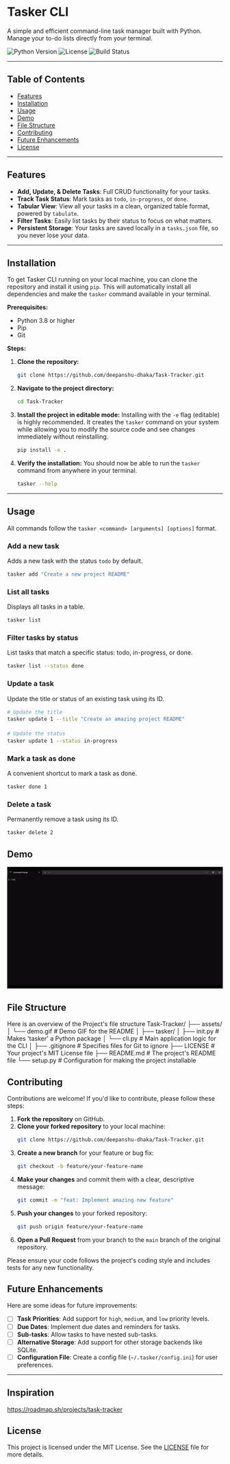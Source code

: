 # Tasker CLI 

A simple and efficient command-line task manager built with Python. Manage your to-do lists directly from your terminal.

![Python Version](https://img.shields.io/badge/python-3.8+-blue.svg)
![License](https://img.shields.io/badge/license-MIT-green.svg)
![Build Status](https://img.shields.io/github/actions/workflow/status/your-username/tasker-cli/ci.yml?branch=main)

---

## Table of Contents

- [Features](#features)
- [Installation](#installation)
- [Usage](#usage)
- [Demo](#demo)
- [File Structure](#file-structure)
- [Contributing](#contributing)
- [Future Enhancements](#future-enhancements)
- [License](#license)

---

##  Features

-  **Add, Update, & Delete Tasks**: Full CRUD functionality for your tasks.
-  **Track Task Status**: Mark tasks as `todo`, `in-progress`, or `done`.
-  **Tabular View**: View all your tasks in a clean, organized table format, powered by `tabulate`.
-  **Filter Tasks**: Easily list tasks by their status to focus on what matters.
-  **Persistent Storage**: Your tasks are saved locally in a `tasks.json` file, so you never lose your data.

---


##  Installation

To get Tasker CLI running on your local machine, you can clone the repository and install it using `pip`. This will automatically install all dependencies and make the `tasker` command available in your terminal.

**Prerequisites:**
- Python 3.8 or higher
- Pip
- Git

**Steps:**

1.  **Clone the repository:**
    ```bash
    git clone https://github.com/deepanshu-dhaka/Task-Tracker.git
    ```

2.  **Navigate to the project directory:**
    ```bash
    cd Task-Tracker
    ```

3.  **Install the project in editable mode:**
    Installing with the `-e` flag (editable) is highly recommended. It creates the `tasker` command on your system while allowing you to modify the source code and see changes immediately without reinstalling.
    ```bash
    pip install -e .
    ```

4.  **Verify the installation:**
    You should now be able to run the `tasker` command from anywhere in your terminal.
    ```bash
    tasker --help
    ```

---

##  Usage

All commands follow the `tasker <command> [arguments] [options]` format.

### Add a new task
Adds a new task with the status `todo` by default.

```bash
tasker add "Create a new project README"
```

### List all tasks
Displays all tasks in a table.

```bash
tasker list
```

### Filter tasks by status
List tasks that match a specific status: todo, in-progress, or done.

```bash
tasker list --status done
```

### Update a task
Update the title or status of an existing task using its ID.

```bash
# Update the title
tasker update 1 --title "Create an amazing project README"

# Update the status
tasker update 1 --status in-progress
```
### Mark a task as done
A convenient shortcut to mark a task as done.

```bash
tasker done 1
```

### Delete a task
Permanently remove a task using its ID.

```bash
tasker delete 2
```

##  Demo


![Tasker CLI Demo](assets/demo.gif)




## File Structure
Here is an overview of the Project's file structure
Task-Tracker/
├── assets/
│   └── demo.gif            # Demo GIF for the README
│
├── tasker/
│   ├── init.py         # Makes 'tasker' a Python package
│   └── cli.py              # Main application logic for the CLI
│
├── .gitignore              # Specifies files for Git to ignore
├── LICENSE                 # Your project's MIT License file
├── README.md               # The project's README file
└── setup.py                # Configuration for making the project installable


##  Contributing

Contributions are welcome! If you'd like to contribute, please follow these steps:

1.  **Fork the repository** on GitHub.
2.  **Clone your forked repository** to your local machine:
    ```bash
    git clone https://github.com/deepanshu-dhaka/Task-Tracker.git
    ```
3.  **Create a new branch** for your feature or bug fix:
    ```bash
    git checkout -b feature/your-feature-name
    ```
4.  **Make your changes** and commit them with a clear, descriptive message:
    ```bash
    git commit -m "feat: Implement amazing new feature"
    ```
5.  **Push your changes** to your forked repository:
    ```bash
    git push origin feature/your-feature-name
    ```
6.  **Open a Pull Request** from your branch to the `main` branch of the original repository.

Please ensure your code follows the project's coding style and includes tests for any new functionality.

##  Future Enhancements

Here are some ideas for future improvements:

- [ ] **Task Priorities**: Add support for `high`, `medium`, and `low` priority levels.
- [ ] **Due Dates**: Implement due dates and reminders for tasks.
- [ ] **Sub-tasks**: Allow tasks to have nested sub-tasks.
- [ ] **Alternative Storage**: Add support for other storage backends like SQLite.
- [ ] **Configuration File**: Create a config file (`~/.tasker/config.ini`) for user preferences.

---

## Inspiration

https://roadmap.sh/projects/task-tracker


##  License

This project is licensed under the MIT License. See the [LICENSE](LICENSE) file for more details.